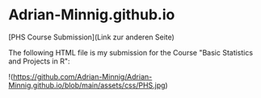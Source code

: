 # Adrian-Minnig.github.io

[PHS Course Submission](Link zur anderen Seite)


The following HTML file is my submission for the Course "Basic Statistics and Projects in R":

!(https://github.com/Adrian-Minnig/Adrian-Minnig.github.io/blob/main/assets/css/PHS.jpg)


